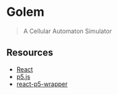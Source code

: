 # Golem
> A Cellular Automaton Simulator

## Resources
- [React](https://reactjs.org/docs/)
- [p5.js](https://p5js.org/reference/)
- [react-p5-wrapper](https://github.com/and-who/react-p5-wrapper)
